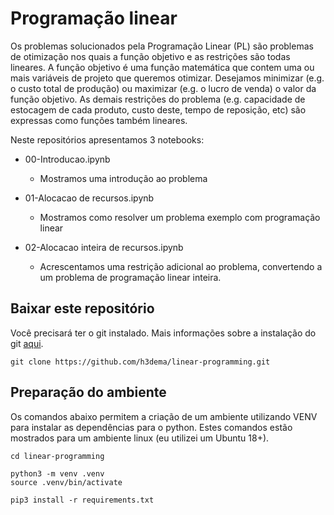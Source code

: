 # Programação linear


Os problemas solucionados pela Programação Linear (PL) são problemas de otimização nos quais a função objetivo e as restrições são todas lineares.
A função objetivo é uma função matemática que contem uma ou mais variáveis de projeto que queremos otimizar.
Desejamos minimizar (e.g. o custo total de produção) ou maximizar (e.g. o lucro de venda) o valor da função objetivo.
As demais restrições do problema (e.g. capacidade de estocagem de cada produto, custo deste, tempo de reposição, etc) são expressas como funções também lineares.

Neste repositórios apresentamos 3 notebooks:
- 00-Introducao.ipynb
    + Mostramos uma introdução ao problema
    
- 01-Alocacao de recursos.ipynb
    + Mostramos como resolver um problema exemplo com programação linear
    
- 02-Alocacao inteira de recursos.ipynb
    + Acrescentamos uma restrição adicional ao problema, convertendo a um problema de programação linear inteira.



## Baixar este repositório

Você precisará ter o git instalado. Mais informações sobre a instalação do git [aqui](https://git-scm.com/book/en/v2/Getting-Started-Installing-Git).


```
git clone https://github.com/h3dema/linear-programming.git
```

## Preparação do ambiente


Os comandos abaixo permitem a criação de um ambiente utilizando VENV para instalar as dependências para o python.
Estes comandos estão mostrados para um ambiente linux (eu utilizei um Ubuntu 18+).


```
cd linear-programming

python3 -m venv .venv
source .venv/bin/activate

pip3 install -r requirements.txt
```
